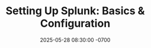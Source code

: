 ---
layout: post
title: "Setting Up Splunk: Basics & Configuration"
date: 2025-05-28 08:30:00 -0700
categories: [Project Work, Home Lab]
tags: [HL]
description: Security and Pentest Home Lab Environment
permalink: /posts/HomeLab-Splunk
---